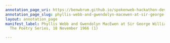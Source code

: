 ```yaml
---
annotation_page_uri: https://benwbrum.github.io/spokenweb-hackathon-development-noterms/annotations/phyllis-webb-and-gwendolyn-macewen-at-sir-george-williams-university-the-poetry-series-18-november-1966-1--canvas-1-roy-kiyooka.json
annotation_page_slug: phyllis-webb-and-gwendolyn-macewen-at-sir-george-williams-university-the-poetry-series-18-november-1966-1--canvas-1-roy-kiyooka
layout: annotation_page
manifest_label: Phyllis Webb and Gwendolyn MacEwen at Sir George Williams University,
  The Poetry Series, 18 November 1966 (1)

---
```

